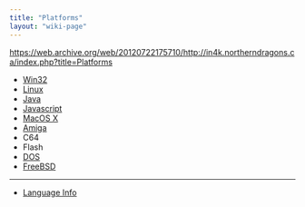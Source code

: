 ```yaml
---
title: "Platforms"
layout: "wiki-page"
---
```


https://web.archive.org/web/20120722175710/http://in4k.northerndragons.ca/index.php?title=Platforms

* [Win32](win32)
* [Linux](linux)
* [Java](java)
* [Javascript](javascript)
* [MacOS X](macos-x)
* [Amiga](amiga)
* C64
* Flash
* [DOS](dos)
* [FreeBSD](freebsd)

***

* [Language Info](language-info)
